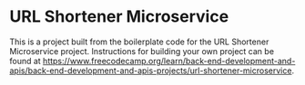 # URL Shortener Microservice

This is a project built from the boilerplate code for the URL Shortener Microservice project. Instructions for building your own project can be found at https://www.freecodecamp.org/learn/back-end-development-and-apis/back-end-development-and-apis-projects/url-shortener-microservice.
